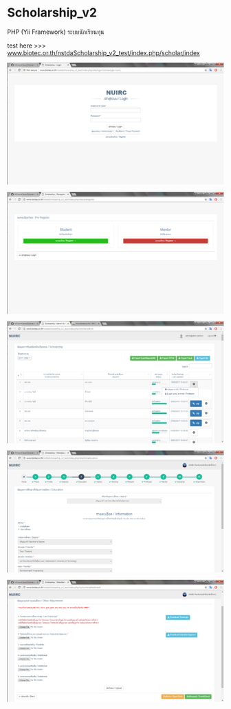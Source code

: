 # Scholarship_v2
PHP (Yii Framework) ระบบนักเรียนทุน

test here >>> www.biotec.or.th/nstdaScholarship_v2_test/index.php/scholar/index

![alt text](https://github.com/StCrownClown/Scholarship_v2/blob/master/images/Scholarship_v201.png "Scholarship_v2 1")

![alt text](https://github.com/StCrownClown/Scholarship_v2/blob/master/images/Scholarship_v202.png "Scholarship_v2 2")

![alt text](https://github.com/StCrownClown/Scholarship_v2/blob/master/images/Scholarship_v203.png "Scholarship_v2 3")

![alt text](https://github.com/StCrownClown/Scholarship_v2/blob/master/images/Scholarship_v204.png "Scholarship_v2 4")

![alt text](https://github.com/StCrownClown/Scholarship_v2/blob/master/images/Scholarship_v205.png "Scholarship_v2 5")
